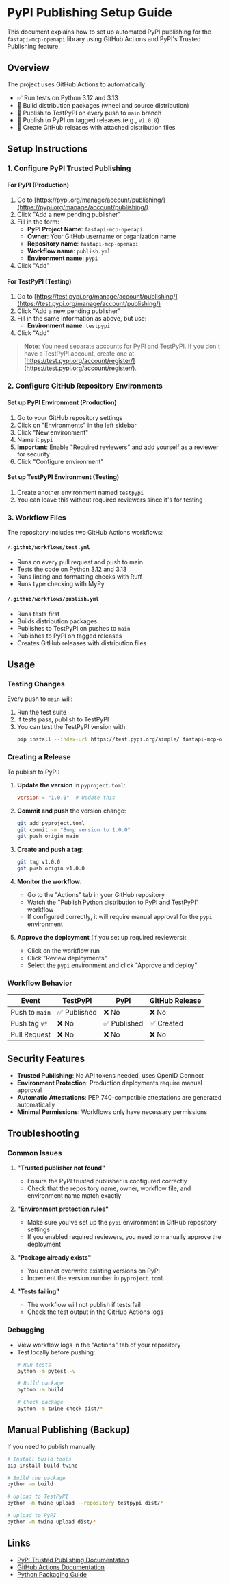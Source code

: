 # PyPI Publishing Setup Guide

This document explains how to set up automated PyPI publishing for the `fastapi-mcp-openapi` library using GitHub Actions and PyPI's Trusted Publishing feature.

## Overview

The project uses GitHub Actions to automatically:
- ✅ Run tests on Python 3.12 and 3.13
- 🔨 Build distribution packages (wheel and source distribution)
- 🧪 Publish to TestPyPI on every push to `main` branch
- 🚀 Publish to PyPI on tagged releases (e.g., `v1.0.0`)
- 📝 Create GitHub releases with attached distribution files

## Setup Instructions

### 1. Configure PyPI Trusted Publishing

#### For PyPI (Production)

1. Go to [https://pypi.org/manage/account/publishing/](https://pypi.org/manage/account/publishing/)
2. Click "Add a new pending publisher"
3. Fill in the form:
   - **PyPI Project Name**: `fastapi-mcp-openapi`
   - **Owner**: Your GitHub username or organization name
   - **Repository name**: `fastapi-mcp-openapi`
   - **Workflow name**: `publish.yml`
   - **Environment name**: `pypi`
4. Click "Add"

#### For TestPyPI (Testing)

1. Go to [https://test.pypi.org/manage/account/publishing/](https://test.pypi.org/manage/account/publishing/)
2. Click "Add a new pending publisher"
3. Fill in the same information as above, but use:
   - **Environment name**: `testpypi`
4. Click "Add"

> **Note**: You need separate accounts for PyPI and TestPyPI. If you don't have a TestPyPI account, create one at [https://test.pypi.org/account/register/](https://test.pypi.org/account/register/).

### 2. Configure GitHub Repository Environments

#### Set up PyPI Environment (Production)

1. Go to your GitHub repository settings
2. Click on "Environments" in the left sidebar
3. Click "New environment"
4. Name it `pypi`
5. **Important**: Enable "Required reviewers" and add yourself as a reviewer for security
6. Click "Configure environment"

#### Set up TestPyPI Environment (Testing)

1. Create another environment named `testpypi`
2. You can leave this without required reviewers since it's for testing

### 3. Workflow Files

The repository includes two GitHub Actions workflows:

#### `/.github/workflows/test.yml`
- Runs on every pull request and push to main
- Tests the code on Python 3.12 and 3.13
- Runs linting and formatting checks with Ruff
- Runs type checking with MyPy

#### `/.github/workflows/publish.yml`
- Runs tests first
- Builds distribution packages
- Publishes to TestPyPI on pushes to `main`
- Publishes to PyPI on tagged releases
- Creates GitHub releases with distribution files

## Usage

### Testing Changes

Every push to `main` will:
1. Run the test suite
2. If tests pass, publish to TestPyPI
3. You can test the TestPyPI version with:
   ```bash
   pip install --index-url https://test.pypi.org/simple/ fastapi-mcp-openapi
   ```

### Creating a Release

To publish to PyPI:

1. **Update the version** in `pyproject.toml`:
   ```toml
   version = "1.0.0"  # Update this
   ```

2. **Commit and push** the version change:
   ```bash
   git add pyproject.toml
   git commit -m "Bump version to 1.0.0"
   git push origin main
   ```

3. **Create and push a tag**:
   ```bash
   git tag v1.0.0
   git push origin v1.0.0
   ```

4. **Monitor the workflow**:
   - Go to the "Actions" tab in your GitHub repository
   - Watch the "Publish Python distribution to PyPI and TestPyPI" workflow
   - If configured correctly, it will require manual approval for the `pypi` environment

5. **Approve the deployment** (if you set up required reviewers):
   - Click on the workflow run
   - Click "Review deployments"
   - Select the `pypi` environment and click "Approve and deploy"

### Workflow Behavior

| Event | TestPyPI | PyPI | GitHub Release |
|-------|----------|------|----------------|
| Push to `main` | ✅ Published | ❌ No | ❌ No |
| Push tag `v*` | ❌ No | ✅ Published | ✅ Created |
| Pull Request | ❌ No | ❌ No | ❌ No |

## Security Features

- **Trusted Publishing**: No API tokens needed, uses OpenID Connect
- **Environment Protection**: Production deployments require manual approval
- **Automatic Attestations**: PEP 740-compatible attestations are generated automatically
- **Minimal Permissions**: Workflows only have necessary permissions

## Troubleshooting

### Common Issues

1. **"Trusted publisher not found"**
   - Ensure the PyPI trusted publisher is configured correctly
   - Check that the repository name, owner, workflow file, and environment name match exactly

2. **"Environment protection rules"**
   - Make sure you've set up the `pypi` environment in GitHub repository settings
   - If you enabled required reviewers, you need to manually approve the deployment

3. **"Package already exists"**
   - You cannot overwrite existing versions on PyPI
   - Increment the version number in `pyproject.toml`

4. **"Tests failing"**
   - The workflow will not publish if tests fail
   - Check the test output in the GitHub Actions logs

### Debugging

- View workflow logs in the "Actions" tab of your repository
- Test locally before pushing:
  ```bash
  # Run tests
  python -m pytest -v
  
  # Build package
  python -m build
  
  # Check package
  python -m twine check dist/*
  ```

## Manual Publishing (Backup)

If you need to publish manually:

```bash
# Install build tools
pip install build twine

# Build the package
python -m build

# Upload to TestPyPI
python -m twine upload --repository testpypi dist/*

# Upload to PyPI
python -m twine upload dist/*
```

## Links

- [PyPI Trusted Publishing Documentation](https://docs.pypi.org/trusted-publishers/)
- [GitHub Actions Documentation](https://docs.github.com/en/actions)
- [Python Packaging Guide](https://packaging.python.org/en/latest/guides/publishing-package-distribution-releases-using-github-actions-ci-cd-workflows/)
